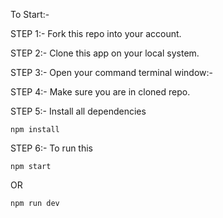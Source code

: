 To Start:-


 STEP 1:- Fork this repo into your account.
 
 
 STEP 2:- Clone this app on your local system.
 
 
 STEP 3:- Open your command terminal window:-
 
 
 STEP 4:- Make sure you are in cloned repo.
 
 
 STEP 5:- Install all dependencies
 ```
 npm install
 ```
 STEP 6:- To run this
 ```
 npm start
 ```
 OR
 ```
 npm run dev
